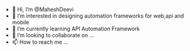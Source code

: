 - 👋 Hi, I’m @MaheshDeevi
- 👀 I’m interested in designing automation frameworks for web,api and mobile
- 🌱 I’m currently learning API Automation Framework
- 💞️ I’m looking to collaborate on ...
- 📫 How to reach me ...

<!---
MaheshDeevi/MaheshDeevi is a ✨ special ✨ repository because its `README.md` (this file) appears on your GitHub profile.
You can click the Preview link to take a look at your changes.
--->
